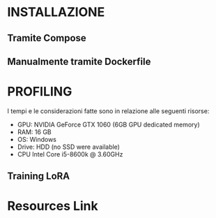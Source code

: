 # INSTALLAZIONE

## Tramite Compose

## Manualmente tramite Dockerfile

# PROFILING

I tempi e le considerazioni fatte sono in relazione alle seguenti risorse:

- GPU: NVIDIA GeForce GTX 1060 (6GB GPU dedicated memory)
- RAM: 16 GB
- OS: Windows
- Drive: HDD (no SSD were available)
- CPU Intel Core i5-8600k @ 3.60GHz

## Training LoRA


# Resources Link
